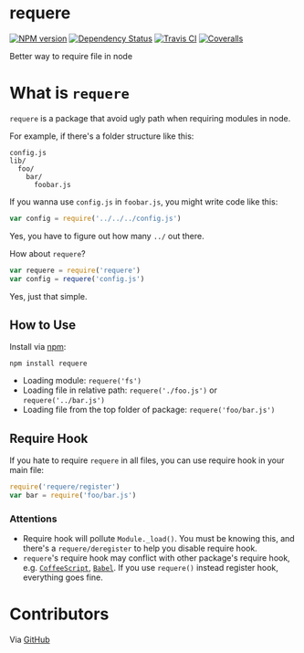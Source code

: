 # requere

[![NPM version][npm-image]][npm-url] [![Dependency Status][daviddm-image]][daviddm-url] [![Travis CI][travis-image]][travis-url] [![Coveralls][coveralls-image]][coveralls-url]

Better way to require file in node

# What is `requere`

`requere` is a package that avoid ugly path when requiring modules in node.

For example, if there's a folder structure like this:

```
config.js
lib/
  foo/
    bar/
      foobar.js
```

If you wanna use `config.js` in `foobar.js`, you might write code like this:

```js
var config = require('../../../config.js')
```

Yes, you have to figure out how many `../` out there.

How about `requere`?

```js
var requere = require('requere')
var config = requere('config.js')
```

Yes, just that simple.

## How to Use

Install via [npm](https://www.npmjs.com/):

```
npm install requere
```

- Loading module: `requere('fs')`
- Loading file in relative path: `requere('./foo.js')` or `requere('../bar.js')`
- Loading file from the top folder of package: `requere('foo/bar.js')`

## Require Hook

If you hate to require `requere` in all files, you can use require hook in your main file:

```js
require('requere/register')
var bar = require('foo/bar.js')
```

### Attentions

- Require hook will pollute `Module._load()`. You must be knowing this, and there's a `requere/deregister` to help you disable require hook.
- `requere`'s require hook may conflict with other package's require hook, e.g. [`CoffeeScript`](http://coffeescript.org/), [`Babel`](https://babeljs.io/). If you use `requere()` instead register hook, everything goes fine.

# Contributors

Via [GitHub](https://github.com/chrisyip/requere/graphs/contributors)

[npm-url]: https://npmjs.org/package/requere
[npm-image]: http://img.shields.io/npm/v/requere.svg?style=flat-square
[daviddm-url]: https://david-dm.org/chrisyip/requere
[daviddm-image]: http://img.shields.io/david/chrisyip/requere.svg?style=flat-square
[travis-url]: https://travis-ci.org/chrisyip/requere
[travis-image]: http://img.shields.io/travis/chrisyip/requere.svg?style=flat-square
[coveralls-url]: https://coveralls.io/r/chrisyip/requere
[coveralls-image]: http://img.shields.io/coveralls/chrisyip/requere.svg?style=flat-square
